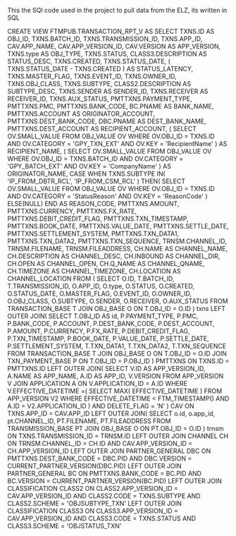 This the SQl code used in the project to pull data from the ELZ, its written in SQL

CREATE
    VIEW FTMPUB.TRANSACTION_RPT_V AS SELECT
        TXNS.ID AS OBJ_ID,
        TXNS.BATCH_ID,
        TXNS.TRANSMISSION_ID,
        TXNS.APP_ID,
        CAV.APP_NAME,
        CAV.APP_VERSION_ID,
        CAV.VERSION AS APP_VERSION,
        TXNS.type AS OBJ_TYPE,
        TXNS.STATUS,
        CLASS3.DESCRIPTION AS STATUS_DESC,
        TXNS.CREATED,
        TXNS.STATUS_DATE,
        (
            TXNS.STATUS_DATE - TXNS.CREATED
        ) AS STATUS_LATENCY,
        TXNS.MASTER_FLAG,
        TXNS.EVENT_ID,
        TXNS.OWNER_ID,
        TXNS.OBJ_CLASS,
        TXNS.SUBTYPE,
        CLASS2.DESCRIPTION AS SUBTYPE_DESC,
        TXNS.SENDER AS SENDER_ID,
        TXNS.RECEIVER AS RECEIVER_ID,
        TXNS.AUX_STATUS,
        PMTTXNS.PAYMENT_TYPE,
        PMTTXNS.PMC,
        PMTTXNS.BANK_CODE,
        BC.PNAME AS BANK_NAME,
        PMTTXNS.ACCOUNT AS ORIGINATOR_ACCOUNT,
        PMTTXNS.DEST_BANK_CODE,
        DBC.PNAME AS DEST_BANK_NAME,
        PMTTXNS.DEST_ACCOUNT AS RECIPIENT_ACCOUNT,
        (
            SELECT
                OV.SMALL_VALUE
            FROM
                OBJ_VALUE OV
            WHERE
                OV.OBJ_ID = TXNS.ID
                AND OV.CATEGORY = 'GPY_TXN_EXT'
                AND OV.KEY = 'RecipientName'
        ) AS RECIPIENT_NAME,
        (
            SELECT
                OV.SMALL_VALUE
            FROM
                OBJ_VALUE OV
            WHERE
                OV.OBJ_ID = TXNS.BATCH_ID
                AND OV.CATEGORY = 'GPY_BATCH_EXT'
                AND OV.KEY = 'CompanyName'
        ) AS ORIGINATOR_NAME,
        CASE
            WHEN TXNS.SUBTYPE IN(
                'IP_FROM_DBTR_RCL',
                'IP_FROM_CSM_RCL'
            ) THEN(
                SELECT
                    OV.SMALL_VALUE
                FROM
                    OBJ_VALUE OV
                WHERE
                    OV.OBJ_ID = TXNS.ID
                    AND OV.CATEGORY = 'StatusReason'
                    AND OV.KEY = 'ReasonCode'
            )
            ELSE(NULL)
        END AS REASON_CODE,
        PMTTXNS.AMOUNT,
        PMTTXNS.CURRENCY,
        PMTTXNS.FX_RATE,
        PMTTXNS.DEBIT_CREDIT_FLAG,
        PMTTXNS.TXN_TIMESTAMP,
        PMTTXNS.BOOK_DATE,
        PMTTXNS.VALUE_DATE,
        PMTTXNS.SETTLE_DATE,
        PMTTXNS.SETTLEMENT_SYSTEM,
        PMTTXNS.TXN_DATA1,
        PMTTXNS.TXN_DATA2,
        PMTTXNS.TXN_SEQUENCE,
        TRNSM.CHANNEL_ID,
        TRNSM.FILENAME,
        TRNSM.FILEADDRESS,
        CH.NAME AS CHANNEL_NAME,
        CH.DESCRIPTION AS CHANNEL_DESC,
        CH.INBOUND AS CHANNEL_DIR,
        CH.OPEN AS CHANNEL_OPEN,
        CH.Q_NAME AS CHANNEL_QNAME,
        CH.TIMEZONE AS CHANNEL_TIMEZONE,
        CH.LOCATION AS CHANNEL_LOCATION
    FROM
        (
            SELECT
                O.ID,
                T.BATCH_ID,
                T.TRANSMISSION_ID,
                O.APP_ID,
                O.type,
                O.STATUS,
                O.CREATED,
                O.STATUS_DATE,
                O.MASTER_FLAG,
                O.EVENT_ID,
                O.OWNER_ID,
                O.OBJ_CLASS,
                O.SUBTYPE,
                O.SENDER,
                O.RECEIVER,
                O.AUX_STATUS
            FROM
                TRANSACTION_BASE T
            JOIN OBJ_BASE O ON
                T.OBJ_ID = O.ID
        ) txns
    LEFT OUTER JOIN(
            SELECT
                T.OBJ_ID AS id,
                P.PAYMENT_TYPE,
                P.PMC,
                P.BANK_CODE,
                P.ACCOUNT,
                P.DEST_BANK_CODE,
                P.DEST_ACCOUNT,
                P.AMOUNT,
                P.CURRENCY,
                P.FX_RATE,
                P.DEBIT_CREDIT_FLAG,
                P.TXN_TIMESTAMP,
                P.BOOK_DATE,
                P.VALUE_DATE,
                P.SETTLE_DATE,
                P.SETTLEMENT_SYSTEM,
                T.TXN_DATA1,
                T.TXN_DATA2,
                T.TXN_SEQUENCE
            FROM
                TRANSACTION_BASE T
            JOIN OBJ_BASE O ON
                T.OBJ_ID = O.ID
            JOIN TXN_PAYMENT_BASE P ON
                T.OBJ_ID = P.OBJ_ID
        ) PMTTXNS ON
        TXNS.ID = PMTTXNS.ID
    LEFT OUTER JOIN(
            SELECT
                V.ID AS APP_VERSION_ID,
                A.NAME AS APP_NAME,
                A.ID AS APP_ID,
                V.VERSION
            FROM
                APP_VERSION V
            JOIN APPLICATION A ON
                V.APPLICATION_ID = A.ID
            WHERE
                V.EFFECTIVE_DATETIME =(
                    SELECT
                        MAX( EFFECTIVE_DATETIME )
                    FROM
                        APP_VERSION V2
                    WHERE
                        EFFECTIVE_DATETIME < FTM_TIMESTAMP()
                        AND A.ID = V2.APPLICATION_ID
                )
                AND DELETE_FLAG = 'N'
        ) CAV ON
        TXNS.APP_ID = CAV.APP_ID
    LEFT OUTER JOIN(
            SELECT
                o.id,
                o.app_id,
                pt.CHANNEL_ID,
                PT.FILENAME,
                PT.FILEADDRESS
            FROM
                TRANSMISSION_BASE PT
            JOIN OBJ_BASE O ON
                PT.OBJ_ID = O.ID
        ) trnsm ON
        TXNS.TRANSMISSION_ID = TRNSM.ID
    LEFT OUTER JOIN CHANNEL CH ON
        TRNSM.CHANNEL_ID = CH.ID
        AND CAV.APP_VERSION_ID = CH.APP_VERSION_ID
    LEFT OUTER JOIN PARTNER_GENERAL DBC ON
        PMTTXNS.DEST_BANK_CODE = DBC.PID
        AND DBC.VERSION = CURRENT_PARTNER_VERSION(DBC.PID)
    LEFT OUTER JOIN PARTNER_GENERAL BC ON
        PMTTXNS.BANK_CODE = BC.PID
        AND BC.VERSION = CURRENT_PARTNER_VERSION(BC.PID)
    LEFT OUTER JOIN CLASSIFICATION CLASS2 ON
        CLASS2.APP_VERSION_ID = CAV.APP_VERSION_ID
        AND CLASS2.CODE = TXNS.SUBTYPE
        AND CLASS2.SCHEME = 'OBJSUBTYPE_TXN'
    LEFT OUTER JOIN CLASSIFICATION CLASS3 ON
        CLASS3.APP_VERSION_ID = CAV.APP_VERSION_ID
        AND CLASS3.CODE = TXNS.STATUS
        AND CLASS3.SCHEME = 'OBJSTATUS_TXN'

